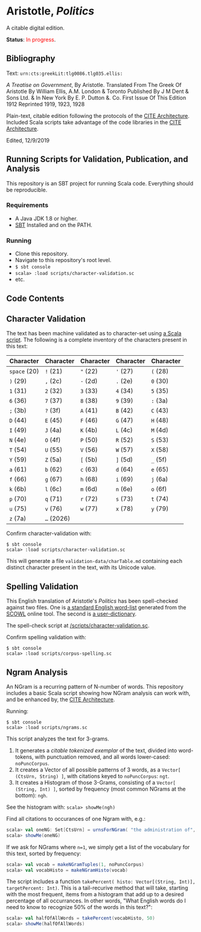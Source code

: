 # Aristotle, *Politics*

A citable digital edition.

**Status**: <span style="color: red;">In progress</span>.

## Bibliography

Text: `urn:cts:greekLit:tlg0086.tlg035.ellis:`

*A Treatise on Government*, By Aristotle. Translated From The Greek Of Aristotle By William Ellis, A.M. London & Toronto Published By J M Dent & Sons Ltd. & In New York By E. P. Dutton &. Co. First Issue Of This Edition 1912 Reprinted 1919, 1923, 1928

Plain-text, citable edition following the protocols of the [CITE Architecture](http://cite-architecture.org). Included Scala scripts take advantage of the code libraries in the [CITE Architecture](http://cite-architecture.org).

Edited, 12/9/2019

## Running Scripts for Validation, Publication, and Analysis

This repository is an SBT project for running Scala code. Everything should be reproducible.

### Requirements

- A Java JDK 1.8 or higher.
- [SBT](https://www.scala-sbt.org) Installed and on the PATH.

### Running

- Clone this repository.
- Navigate to this repository's root level.
- `$ sbt console`
- `scala> :load scripts/character-validation.sc`
- etc.

## Code Contents


## Character Validation

The text has been machine validated as to character-set using [a Scala script](https://github.com/Eumaeus/CSC-270-Work/blob/master/scripts/corpus-char-validate.sc). The following is a complete inventory of the characters present in this text:

| Character | Character | Character | Character | Character |
|-----------|-----------|-----------|-----------|-----------|
| `space` (20) | `!` (21) | `"` (22) | `'` (27) | `(` (28) |
| `)` (29) | `,` (2c) | `-` (2d) | `.` (2e) | `0` (30) |
| `1` (31) | `2` (32) | `3` (33) | `4` (34) | `5` (35) |
| `6` (36) | `7` (37) | `8` (38) | `9` (39) | `:` (3a) |
| `;` (3b) | `?` (3f) | `A` (41) | `B` (42) | `C` (43) |
| `D` (44) | `E` (45) | `F` (46) | `G` (47) | `H` (48) |
| `I` (49) | `J` (4a) | `K` (4b) | `L` (4c) | `M` (4d) |
| `N` (4e) | `O` (4f) | `P` (50) | `R` (52) | `S` (53) |
| `T` (54) | `U` (55) | `V` (56) | `W` (57) | `X` (58) |
| `Y` (59) | `Z` (5a) | `[` (5b) | `]` (5d) | `_` (5f) |
| `a` (61) | `b` (62) | `c` (63) | `d` (64) | `e` (65) |
| `f` (66) | `g` (67) | `h` (68) | `i` (69) | `j` (6a) |
| `k` (6b) | `l` (6c) | `m` (6d) | `n` (6e) | `o` (6f) |
| `p` (70) | `q` (71) | `r` (72) | `s` (73) | `t` (74) |
| `u` (75) | `v` (76) | `w` (77) | `x` (78) | `y` (79) |
| `z` (7a) | `…` (2026) |

Confirm character-validation with:

~~~
$ sbt console
scala> :load scripts/character-validation.sc
~~~

This will generate a file `validation-data/charTable.md` containing each distinct character present in the text, with its Unicode value.

## Spelling Validation

This English translation of Aristotle's *Politics* has been spell-checked against two files. One is [a standard English word-list](https://github.com/Eumaeus/CSC-270-Work/tree/master/validation-data/SCOWL-wl) generated from the [SCOWL](http://wordlist.aspell.net) online tool. The second is [a user-dictionary](https://github.com/Eumaeus/CSC-270-Work/blob/master/validation-data/userDictionary.txt). 

The spell-check script at [/scripts/character-validation.sc](https://github.com/Eumaeus/CSC-270-Work/blob/master/scripts/character-validation.sc).

Confirm spelling validation with:

~~~
$ sbt console
scala> :load scripts/corpus-spelling.sc
~~~

## Ngram Analysis

An NGram is a recurring pattern of N-number of words. This repository includes a basic Scala script showing how NGram analysis can work with, and be enhanced by, the [CITE Architecture](http://cite-architecture.org).

Running: 

~~~
$ sbt console
scala> :load scripts/ngrams.sc
~~~

This script analyzes the text for 3-grams. 

1. It generates a *citable tokenized exemplar* of the text, divided into word-tokens, with punctuation removed, and all words lower-cased: `noPuncCorpus`.
1. It creates a Vector of all possible patterns of 3 words, as a `Vector[ (CtsUrn, String) ]`, with citations keyed to `noPuncCorpus`: `ngt`.
1. It creates a Histogram of those 3-Grams, consisting of a `Vector[ (String, Int) ]`, sorted by frequency (most common NGrams at the bottom): `ngh`.

See the histogram with: `scala> showMe(ngh)`

Find all citations to occurances of one Ngram with, e.g.:

~~~scala
scala> val oneNG: Set[CtsUrn] = urnsForNGram( "the administration of", ngt)
scala> showMe(oneNG)
~~~

If we ask for NGrams where `n=1`, we simply get a list of the vocabulary for this text, sorted by frequency: 

~~~scala
scala> val vocab = makeNGramTuples(1, noPuncCorpus)
scala> val vocabHisto = makeNGramHisto(vocab)
~~~

The script includes a function `takePercent( histo: Vector[(String, Int)], targetPercent: Int)`. This is a tail-recurive method that will take, starting with the most frequent, items from a histogram that add up to a desired percentage of all occurrances. In other words, "What English words do I need to know to recognize 50% of the words in this text?":

~~~scala
scala> val halfOfAllWords = takePercent(vocabHisto, 50)
scala> showMe(halfOfAllWords)
~~~


